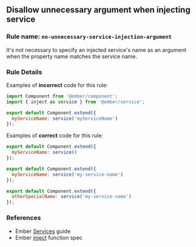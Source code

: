 ## Disallow unnecessary argument when injecting service

### Rule name: `no-unnecessary-service-injection-argument`

It's not necessary to specify an injected service's name as an argument when the property name matches the service name.

### Rule Details

Examples of **incorrect** code for this rule:

```js
import Component from '@ember/component';
import { inject as service } from '@ember/service';

export default Component.extend({
  myServiceName: service('myServiceName')
});
```

Examples of **correct** code for this rule:

```js
export default Component.extend({
  myServiceName: service()
});
```

```js
export default Component.extend({
  myServiceName: service('my-service-name')
});
```

```js
export default Component.extend({
  otherSpecialName: service('my-service-name')
});
```

### References

* Ember [Services](https://guides.emberjs.com/release/applications/services/) guide
* Ember [inject](https://emberjs.com/api/ember/release/functions/@ember%2Fservice/inject) function spec
